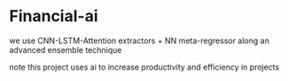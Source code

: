 # Financial-ai
we use CNN-LSTM-Attention extractors + NN meta-regressor along an advanced ensemble technique

note this project uses ai to increase productivity and efficiency in projects 
